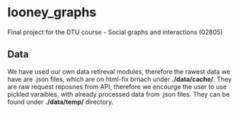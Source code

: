 # looney_graphs

Final project for the DTU course - Social graphs and interactions (02805) 

## Data
We have used our own data retireval modules, therefore the rawest data we have are .json files, which are on html-fix brnach under **./data/cache/**. They are raw request reposnes from API, therefore we encourge the user to use pickled varaibles, with already processed data from .json files. They can be found under **./data/temp/** directory. 
